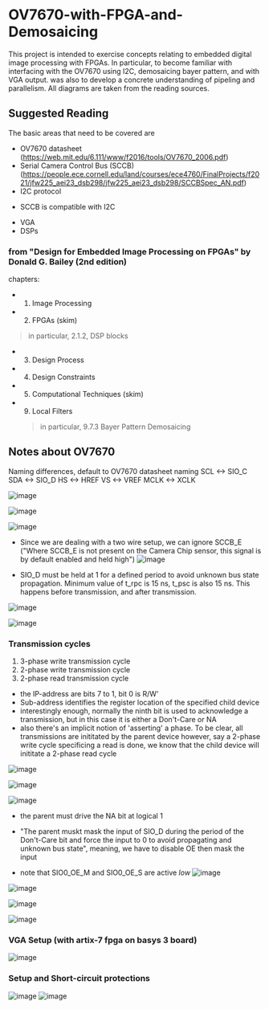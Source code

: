 # OV7670-with-FPGA-and-Demosaicing
This project is intended to exercise concepts relating to embedded digital image processing with FPGAs. 
In particular, to become familiar with interfacing with the OV7670 using I2C, demosaicing bayer pattern, and with VGA output.
was also to develop a concrete understanding of pipeling and parallelism. All diagrams are taken from the reading sources.

## Suggested Reading 
The basic areas that need to be covered are
- OV7670 datasheet (https://web.mit.edu/6.111/www/f2016/tools/OV7670_2006.pdf)
- Serial Camera Control Bus (SCCB) (https://people.ece.cornell.edu/land/courses/ece4760/FinalProjects/f2021/jfw225_aei23_dsb298/jfw225_aei23_dsb298/SCCBSpec_AN.pdf)
- I2C protocol
* SCCB is compatible with I2C
- VGA
- DSPs

### from "Design for Embedded Image Processing on FPGAs" by Donald G. Bailey (2nd edition)
chapters:
-  1. Image Processing
-  2. FPGAs (skim)
  > in particular, 2.1.2, DSP blocks
- 3. Design Process
- 4. Design Constraints
- 5. Computational Techniques (skim)
- 9. Local Filters
  > in particular, 9.7.3 Bayer Pattern Demosaicing

## Notes about OV7670
Naming differences, default to OV7670 datasheet naming 
SCL  <-> SIO_C
SDA  <-> SIO_D
HS   <-> HREF
VS   <-> VREF
MCLK <-> XCLK

![image](https://github.com/Marc103/OV7670-with-FPGA-and-Demosaicing/assets/78170299/4ac5698e-d715-47d3-96b5-2fc17806dd0b)

![image](https://github.com/Marc103/OV7670-with-FPGA-and-Demosaicing/assets/78170299/8b75e934-baf7-4f6b-873a-75348a83a904)

![image](https://github.com/Marc103/OV7670-with-FPGA-and-Demosaicing/assets/78170299/167f923c-efac-49e7-bbf0-8b207896f98c)

- Since we are dealing with a two wire setup, we can ignore SCCB_E ("Where SCCB_E is not present on the Camera Chip sensor, this signal is by default enabled and held high")
![image](https://github.com/Marc103/OV7670-with-FPGA-and-Demosaicing/assets/78170299/92f1db44-960b-4891-a891-02fa9ddd623f)

- SIO_D must be held at 1 for a defined period to avoid unknown bus state propagation. Minimum value of t_rpc is 15 ns, t_psc is
  also 15 ns. This happens before transmission, and after transmission.

![image](https://github.com/Marc103/OV7670-with-FPGA-and-Demosaicing/assets/78170299/69c84b7d-8a66-4966-9519-9c58f90043e5)

![image](https://github.com/Marc103/OV7670-with-FPGA-and-Demosaicing/assets/78170299/bdb92781-57f9-4069-b529-72a159547480)

### Transmission cycles
1. 3-phase write transmission cycle
2. 2-phase write transmission cycle
3. 2-phase read transmission cycle

- the IP-address are bits 7 to 1, bit 0 is R/W'
- Sub-address identifies the register location of the specified child device
- interestingly enough, normally the ninth bit is used to acknowledge a transmission, but in this case it is either a Don't-Care or NA
- also there's an implicit notion of 'asserting' a phase. To be clear, all transmissions are inititated by the parent device however, say
  a 2-phase write cycle specificing a read is done, we know that the child device will inititate a 2-phase read cycle

![image](https://github.com/Marc103/OV7670-with-FPGA-and-Demosaicing/assets/78170299/aa4025bb-9d12-4df8-bf60-7b6352f703d2)

![image](https://github.com/Marc103/OV7670-with-FPGA-and-Demosaicing/assets/78170299/a3e8dd56-68c8-42aa-8291-25d5cedb57bc)

![image](https://github.com/Marc103/OV7670-with-FPGA-and-Demosaicing/assets/78170299/0a97d801-4cb3-4431-8cc6-cbfdb723716a)
- the parent must drive the NA bit at logical 1

- "The parent muskt mask the input of SIO_D during the period of the Don't-Care bit and force the input to 0 to avoid propagating
  and unknown bus state", meaning, we have to disable OE then mask the input
- note that SIO0_OE_M and SIO0_OE_S are active *low*
  ![image](https://github.com/Marc103/OV7670-with-FPGA-and-Demosaicing/assets/78170299/ec0e3ff9-a2a1-42ad-8f53-7e25dedd5b50)

![image](https://github.com/Marc103/OV7670-with-FPGA-and-Demosaicing/assets/78170299/67552460-9081-4abf-94fc-7a3cf1059405)

![image](https://github.com/Marc103/OV7670-with-FPGA-and-Demosaicing/assets/78170299/98e5c77b-b7a2-4713-b8e1-e834068c9990)

![image](https://github.com/Marc103/OV7670-with-FPGA-and-Demosaicing/assets/78170299/d80e8d2d-3bc6-4307-8479-8623e7d33fd5)

### VGA Setup (with artix-7 fpga on basys 3 board)
![image](https://github.com/Marc103/OV7670-with-FPGA-and-Demosaicing/assets/78170299/8a3e00df-627d-44c2-8323-e18105eac120)



### Setup and Short-circuit protections
![image](https://github.com/Marc103/OV7670-with-FPGA-and-Demosaicing/assets/78170299/ecb6e25e-f8c2-4d43-8c2d-a99ed023e0bb)
![image](https://github.com/Marc103/OV7670-with-FPGA-and-Demosaicing/assets/78170299/68b2e85f-1504-4c47-8db6-bf54b2de4afa)








  













